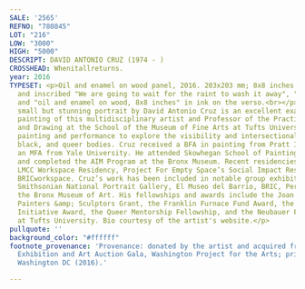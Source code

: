 ```yaml
---
SALE: '2565'
REFNO: "780845"
LOT: "216"
LOW: "3000"
HIGH: "5000"
DESCRIPT: DAVID ANTONIO CRUZ (1974 - )
CROSSHEAD: Whenitallreturns.
year: 2016
TYPESET: <p>Oil and enamel on wood panel, 2016. 203x203 mm; 8x8 inches. Signed, dated
  and inscribed "We are going to wait for the raint to wash it away", "Sheldon II"
  and "oil and enamel on wood, 8x8 inches" in ink on the verso.<br></p><p><br>The
  small but stunning portrait by David Antonio Cruz is an excellent example of the
  painting of this multidisciplinary artist and Professor of the Practice in Painting
  and Drawing at the School of the Museum of Fine Arts at Tufts University. Cruz fuses
  painting and performance to explore the visibility and intersectionality of brown,
  black, and queer bodies. Cruz received a BFA in painting from Pratt Institute and
  an MFA from Yale University. He attended Skowhegan School of Painting and Sculpture
  and completed the AIM Program at the Bronx Museum. Recent residencies include the
  LMCC Workspace Residency, Project For Empty Space’s Social Impact Residency, and
  BRICworkspace. Cruz’s work has been included in notable group exhibitions at the
  Smithsonian National Portrait Gallery, El Museo del Barrio, BRIC, Performa 13, and
  the Bronx Museum of Art. His fellowships and awards include the Joan Mitchell Foundation
  Painters &amp; Sculptors Grant, the Franklin Furnace Fund Award, the Urban Artist
  Initiative Award, the Queer Mentorship Fellowship, and the Neubauer Faculty Fellowship
  at Tufts University. Bio courtesy of the artist's website.</p>
pullquote: ''
background_color: "#ffffff"
footnote_provenance: 'Provenance: donated by the artist and acquired from the 2016
  Exhibition and Art Auction Gala, Washington Project for the Arts; private collection,
  Washington DC (2016).'

---
```

